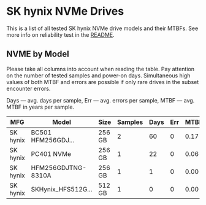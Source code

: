 SK hynix NVMe Drives
====================

This is a list of all tested SK hynix NVMe drive models and their MTBFs. See more
info on reliability test in the [README](https://github.com/bsdhw/SMART).

NVME by Model
------------

Please take all columns into account when reading the table. Pay attention on the
number of tested samples and power-on days. Simultaneous high values of both MTBF
and errors are possible if only rare drives in the subset encounter errors.

Days   — avg. days per sample,
Err    — avg. errors per sample,
MTBF   — avg. MTBF in years per sample.

| MFG       | Model              | Size   | Samples | Days  | Err   | MTBF   |
|-----------|--------------------|--------|---------|-------|-------|--------|
| SK hynix  | BC501 HFM256GDJ... | 256 GB | 2       | 60    | 0     | 0.17   |
| SK hynix  | PC401 NVMe         | 256 GB | 1       | 22    | 0     | 0.06   |
| SK hynix  | HFM256GDJTNG-8310A | 256 GB | 1       | 1     | 0     | 0.00   |
| SK hynix  | SKHynix_HFS512G... | 512 GB | 1       | 0     | 0     | 0.00   |
